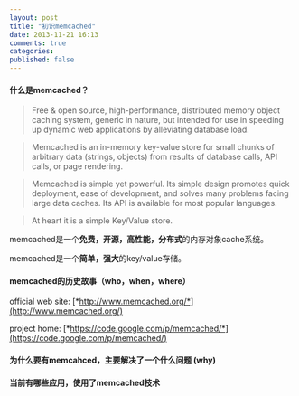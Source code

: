 ```yaml
---
layout: post
title: "初识memcached"
date: 2013-11-21 16:13
comments: true
categories: 
published: false
---
```


#### 什么是memcached？
>Free & open source, high-performance, distributed memory object caching system, generic in nature, but intended for use in speeding up dynamic web applications by alleviating database load.

>Memcached is an in-memory key-value store for small chunks of arbitrary data (strings, objects) from results of database calls, API calls, or page rendering.

>Memcached is simple yet powerful. Its simple design promotes quick deployment, ease of development, and solves many problems facing large data caches. Its API is available for most popular languages.

>At heart it is a simple Key/Value store.

memcached是一个**免费，开源，高性能，分布式**的内存对象cache系统。  

memcached是一个**简单，强大**的key/value存储。

#### memcached的历史故事（who，when，where）

official web site: [*http://www.memcached.org/*](http://www.memcached.org/)

project home: [*https://code.google.com/p/memcached/*](https://code.google.com/p/memcached/)

#### 为什么要有memcahced，主要解决了一个什么问题 (why)



#### 当前有哪些应用，使用了memcached技术